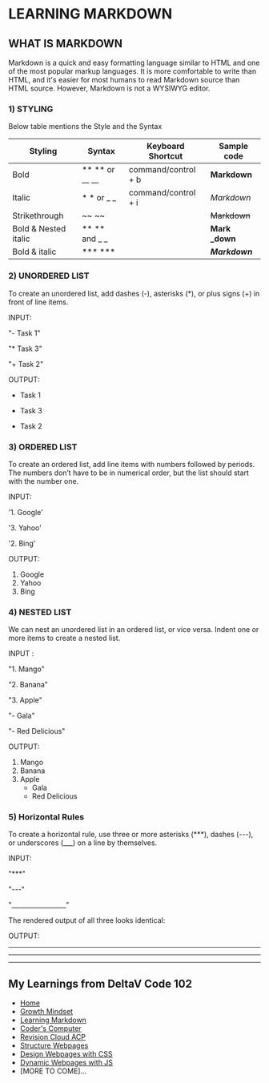 # LEARNING MARKDOWN


## WHAT IS MARKDOWN

Markdown is a quick and easy formatting language similar to HTML and one of the most popular markup languages. It is more comfortable to write than HTML, and it's easier for most humans to read Markdown source than HTML source. However, Markdown is not a WYSIWYG editor.

### 1) STYLING

Below table mentions the Style and the Syntax

Styling| Syntax| Keyboard Shortcut| Sample code
------------ | ------------- | ---------------------------- | -----------
Bold	            |** ** or __ __	|command/control + b|**Markdown** 
Italic            | 	* * or _ _	|command/control + i|*Markdown*
Strikethrough     |	~~ ~~		      |                   |~~Markdown~~
Bold &  Nested italic|	** ** and _ _	|                   |**Mark _down**	
Bold & italic	      |  *** ***		  |                   |***Markdown***	


### 2) UNORDERED LIST

To create an unordered list, add dashes (-), asterisks (*), or plus signs (+) in front of line items.

INPUT:

"- Task 1"

"* Task 3"

"+ Task 2"

OUTPUT:

- Task 1
* Task 3
+ Task 2
  
### 3) ORDERED LIST

To create an ordered list, add line items with numbers followed by periods. The numbers don’t have to be in numerical order, but the list should start with the number one.

INPUT:

'1. Google'

'3. Yahoo' 

'2. Bing'
    
OUTPUT:  

1. Google
2. Yahoo 
3. Bing 
   
 
### 4) NESTED LIST

We can nest an unordered list in an ordered list, or vice versa. Indent one or more items to create a nested list.

INPUT :

"1. Mango"

"2. Banana"

"3. Apple"
   
   "- Gala"
   
   "- Red Delicious"

OUTPUT:


1. Mango
2. Banana
3. Apple
   - Gala
   - Red Delicious


### 5) Horizontal Rules


To create a horizontal rule, use three or more asterisks (***), dashes (---), or underscores (___) on a line by themselves.

INPUT:


"***"

"---"

"_________________"


The rendered output of all three looks identical:

OUTPUT:


*** 

---

_________________

## My Learnings from DeltaV Code 102
- [Home](README.md)
- [Growth Mindset](GROWTH_MINDSET.md)
- [Learning Markdown](LEARNING_MARKDOWN.md)
- [Coder's Computer](CODERS_COMPUTER.md)
- [Revision Cloud ACP](REVISION_CLOUD.md)
- [Structure Webpages](STRUCTURE_WEBPAGES.md)
- [Design Webpages with CSS](DESIGN_WEBPAGES_CSS.md)
- [Dynamic Webpages with JS](DYNAMIC_WEBPAGES_JS.md)
- [MORE TO COME]...




